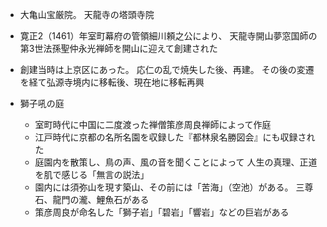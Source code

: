 - 大亀山宝厳院。
天龍寺の塔頭寺院

- 寛正2（1461）年室町幕府の管領細川頼之公により、
天龍寺開山夢窓国師の第3世法孫聖仲永光禅師を開山に迎えて創建された

- 創建当時は上京区にあった。
応仁の乱で焼失した後、再建。
その後の変遷を経て弘源寺境内に移転後、現在地に移転再興

- 獅子吼の庭
    - 室町時代に中国に二度渡った禅僧策彦周良禅師によって作庭
    - 江戸時代に京都の名所名園を収録した『都林泉名勝図会』にも収録された
    - 庭園内を散策し、鳥の声、風の音を聞くことによって
    人生の真理、正道を肌で感じる「無言の説法」
    - 園内には須弥山を現す築山、その前には「苦海」（空池）がある。
    三尊石、龍門の瀧、鯉魚石がある
    - 策彦周良が命名した「獅子岩」「碧岩」「響岩」などの巨岩がある